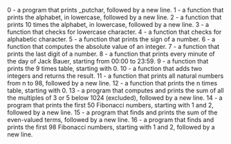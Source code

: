0 - a program that prints _putchar, followed by a new line.
1 - a function that prints the alphabet, in lowercase, followed by a new line.
2 - a function that prints 10 times the alphabet, in lowercase, followed by a new line.
3 - a function that checks for lowercase character. 
4 - a function that checks for alphabetic character. 
5 - a function that prints the sign of a number.
6 - a function that computes the absolute value of an integer.
7 - a function that prints the last digit of a number.
8 - a function that prints every minute of the day of Jack Bauer, starting from 00:00 to 23:59.
9 - a function that prints the 9 times table, starting with 0.
10 - a function that adds two integers and returns the result.
11 - a function that prints all natural numbers from n to 98, followed by a new line.
12 - a function that prints the n times table, starting with 0.
13 - a program that computes and prints the sum of all the multiples of 3 or 5 below 1024 (excluded), followed by a new line.
14 - a program that prints the first 50 Fibonacci numbers, starting with 1 and 2, followed by a new line.
15 - a program that finds and prints the sum of the even-valued terms, followed by a new line.
16 - a program that finds and prints the first 98 Fibonacci numbers, starting with 1 and 2, followed by a new line.
